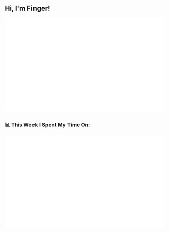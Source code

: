 <h2> Hi, I'm Finger!</h2>

<img align="right" src="https://raw.githubusercontent.com/spianmo/github-stats/master/generated/overview.svg#gh-light-mode-only">

<!-- <img align="right" height="160em" src="https://github-readme-stats-eight-theta.vercel.app/api/top-langs/?username=spianmo&layout=compact&langs_count=8&theme=algolia"/>	 -->
	
```go
package main

type Me struct {
	Name   string
	Job    string
	Code   string
	Skills string
}

func main() {
	me := &Me{
		Name:   "Finger",
		Job:    "Client-side Engineer",
		Code:   "Java and C++ and Others",
		Skills: "Android Security NLP ^o^",
	}
	_ = me
}
```


<h3>📊 This Week I Spent My Time On:</h3>
<img align='right' src="https://raw.githubusercontent.com/spianmo/github-stats/master/generated/languages.svg#gh-light-mode-only">

<!--START_SECTION:waka-->

```text
textmate     28 mins         █████████░░░░░░░░░░░░░░░░   35.67 %
C++          16 mins         █████▒░░░░░░░░░░░░░░░░░░░   20.79 %
Makefile     14 mins         ████▒░░░░░░░░░░░░░░░░░░░░   17.89 %
TypeScript   7 mins          ██▒░░░░░░░░░░░░░░░░░░░░░░   09.52 %
SVG          4 mins          █▒░░░░░░░░░░░░░░░░░░░░░░░   05.63 %
CMake        3 mins          █▒░░░░░░░░░░░░░░░░░░░░░░░   04.91 %
```

<!--END_SECTION:waka-->
